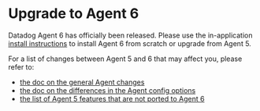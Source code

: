 # Upgrade to Agent 6

Datadog Agent 6 has officially been released. Please use the in-application [install instructions](https://app.datadoghq.com/account/settings#agent) to install Agent 6 from scratch or upgrade from Agent 5.

For a list of changes between Agent 5 and 6 that may affect you, please refer to:
* [the doc on the general Agent changes][changes]
* [the doc on the differences in the Agent config options][config]
* [the list of Agent 5 features that are not ported to Agent 6][missing-features]

[changes]: changes.md
[config]: config.md
[missing-features]: missing_features.md
